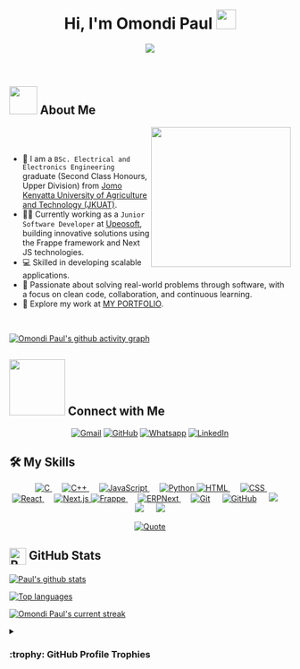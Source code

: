 <h1 align="center">Hi, I'm Omondi Paul <img src="https://media.giphy.com/media/hvRJCLFzcasrR4ia7z/giphy.gif" width="35"></h1>
<p align="center">
<a href="https://github.com/DenverCoder1/readme-typing-svg">
    <img src="https://readme-typing-svg.herokuapp.com?font=Time+New+Roman&color=%23C8BE25&size=25&center=true&vCenter=true&width=600&height=100&lines=Software+Developer;ECE+Graduate;Jomo+Kenyatta+University;Juja,+Kenya">
</a>
</p>

<br>

## <picture><img src="https://github.com/7oSkaaa/7oSkaaa/blob/main/Images/about_me.gif?raw=true" width="50px"></picture> About Me

<picture> <img align="right" src="https://github.com/7oSkaaa/7oSkaaa/blob/main/Images/Right_Side.gif?raw=true" width="250px"></picture>

<br><br>

- :school: I am a `BSc. Electrical and Electronics Engineering` graduate (Second Class Honours, Upper Division) from [Jomo Kenyatta University of Agriculture and Technology (JKUAT)](https://www.jkuat.ac.ke/).
- :technologist: Currently working as a `Junior Software Developer` at [Upeosoft](https://upeosoft.ltd/), building innovative solutions using the Frappe framework and Next JS technologies.
- :computer: Skilled in developing scalable applications.
- :briefcase: Passionate about solving real-world problems through software, with a focus on clean code, collaboration, and continuous learning.
- :rocket: Explore my work at [MY PORTFOLIO](https://omondi-paul-portfolio.vercel.app/).
<br>

[![Omondi Paul's github activity graph](https://github-readme-activity-graph.vercel.app/graph?username=omondi-paul&theme=react-dark)](https://github.com/ashutosh00710/github-readme-activity-graph)

## <picture> <img src="https://github.com/7oSkaaa/7oSkaaa/blob/main/Images/Connect-with-me.gif?raw=true" width="100px"> </picture> Connect with Me
<p align="center">
    <a href="mailto:omondipaulok@gmail.com"><img src="https://img.shields.io/badge/gmail-%23EA4335.svg?style=plastic&logo=gmail&logoColor=white" alt="Gmail"/></a>
    <a href="https://github.com/omondi-paul"><img src="https://img.shields.io/badge/github-%23181717.svg?style=plastic&logo=github&logoColor=white" alt="GitHub"/></a>
    <a href="https://wa.me/254768135284"><img src="https://img.shields.io/badge/whatsapp-%2325D366.svg?style=plastic&logo=whatsapp&logoColor=white" alt="Whatsapp"/></a>
    <a href="https://www.linkedin.com/in/paul-omondi-583235266/"><img src="https://img.shields.io/badge/linkedin-%230A66C2.svg?style=plastic&logo=linkedin&logoColor=white" alt="LinkedIn"/></a>
</p>

## 🛠️ My Skills

<p align="center"> 
    
  <a href="https://www.w3schools.com/c/index.php" target="_blank"> 
    <img alt="C" src="https://img.shields.io/badge/C%20-%232370ED.svg?style=plastic&logo=c&logoColor=white">
  </a> 
   
  <a href="https://www.w3schools.com/cpp/" target="_blank"> 
    <img alt="C++" src="https://img.shields.io/badge/C++%20-%2300599C.svg?style=plastic&logo=c%2B%2B&logoColor=white">
  </a> 
   
  <a href="https://www.w3schools.com/js/default.asp" target="_blank"> 
     <img alt="JavaScript" src="https://img.shields.io/badge/JavaScript%20-%23F7DF1E.svg?style=plastic&logo=javascript&logoColor=black">
   </a>
   
   <a href="https://www.python.org" target="_blank">
    <img alt="Python" src="https://img.shields.io/badge/Python%20-%2314354C.svg?style=plastic&logo=python&logoColor=white">
  </a>
  <a href="https://www.w3.org/html/" target="_blank"> 
   <img alt="HTML" src="https://img.shields.io/badge/HTML5%20-%23E34F26.svg?style=plastic&logo=html5&logoColor=white">
  </a>   
   
  <a href="https://www.w3schools.com/css/" target="_blank">
    <img alt="CSS" src="https://img.shields.io/badge/CSS%20-%231572B6.svg?style=plastic&logo=css3&logoColor=white">
  </a> 
   
  <a href="https://reactjs.org/" target="_blank">
    <img alt="React" src="https://img.shields.io/badge/react-%2361DAFB.svg?style=plastic&logo=React&logoColor=black">
  </a>
   
    <a href="https://nextjs.org/" target="_blank"> 
     <img alt="Next.js" src="https://img.shields.io/badge/Next.js-%23000000.svg?style=plastic&logo=next.js&logoColor=white">
   </a>
  <a href="https://frappeframework.com/docs/user/en/introduction" target="_blank">
    <img alt="Frappe" src="https://img.shields.io/badge/Frappe-%230072C6.svg?style=plastic&logo=frappe&logoColor=white">
  </a> 
    
  <a href="https://erpnext.com/" target="_blank">
    <img alt="ERPNext" src="https://img.shields.io/badge/ERPNext-%230072C6.svg?style=plastic&logo=erpnext&logoColor=white">
  </a> 
   
    <a href="https://git-scm.com/" target="_blank"><img alt="Git" src="https://img.shields.io/badge/Git%20-%23F05033.svg?style=plastic&logo=git&logoColor=white"></a>
   
    <a href="https://github.com/" target="_blank"><img alt="GitHub" src="https://img.shields.io/badge/github-%23181717.svg?style=plastic&logo=github&logoColor=white"></a>
   
    <a href="https://www.mysql.com/" target="_blank"><img src="https://img.shields.io/badge/mysql-%234479A1.svg?&style=plastic&logo=mysql&logoColor=white"/></a>
   
    <a href="https://www.linux.org/" target="_blank"><img src="https://img.shields.io/badge/Linux-FCC624?style=plastic&logo=linux&logoColor=black"></a>
   
    <a href="https://ubuntu.com/" target="_blank"><img src="https://img.shields.io/badge/Ubuntu-E95420?style=plastic&logo=ubuntu&logoColor=white"></a>
</p>
<p align="center">
    <a href="https://github.com/piyushsuthar/github-readme-quotes"> 
        <img alt="Quote" src="https://quotes-github-readme.vercel.app/api?type=horizontal&theme=tokyonight&animation=grow_out_in&quoteCategory=programming">
    </a>
</p>

## <img align="center" src="https://raw.githubusercontent.com/Tarikul-Islam-Anik/Animated-Fluent-Emojis/master/Emojis/Travel%20and%20places/Rocket.png" alt="Rocket" width="30" height="30" /> GitHub Stats 

[![Paul's github stats](https://bad-apple-github-readme.vercel.app/api?username=omondi-paul&show_icons=true&count_private=true&line_height=20&icon_color=00b3ff&theme=blue-green&title_color=00b3ff)](#)
 
[![Top languages](https://github-readme-mwendwa.vercel.app/api/top-langs/?username=omondi-paul&layout=compact&count_private=true&theme=blue-green&title_color=00b3ff)](#)

[![Omondi Paul's current streak](https://streak-stats.demolab.com/?user=omondi-paul&count_private=true&theme=blue-green&title_color=00b3ff)](#)

<details><summary> <h3> :trophy: GitHub Profile Trophies </h3></summary>

----
    
<p align="center"> <a href="https://github.com/ryo-ma/github-profile-trophy"><img src="https://github-profile-trophy.vercel.app/?username=omondi-paul&layout=compact&theme=tokyonight&column=4&margin-w=15&margin-h=15" alt="omondi-paul" /></a> </p>
